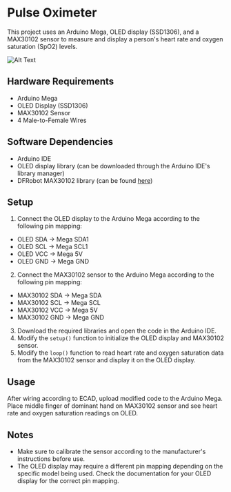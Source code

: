# Pulse Oximeter

This project uses an Arduino Mega, OLED display (SSD1306), and a MAX30102 sensor to measure and display a person's heart rate and oxygen saturation (SpO2) levels.

![Alt Text](https://media.giphy.com/media/eu6CDCVCfxqx5tDI3s/giphy-downsized-large.gif)

## Hardware Requirements
- Arduino Mega
- OLED Display (SSD1306)
- MAX30102 Sensor
- 4 Male-to-Female Wires 

## Software Dependencies
- Arduino IDE
- OLED display library (can be downloaded through the Arduino IDE's library manager)
- DFRobot MAX30102 library (can be found [here](https://github.com/DFRobot/DFRobot_MAX30102))

## Setup
1. Connect the OLED display to the Arduino Mega according to the following pin mapping:
  - OLED SDA -> Mega SDA1
  - OLED SCL -> Mega SCL1
  - OLED VCC -> Mega 5V
  - OLED GND -> Mega GND
2. Connect the MAX30102 sensor to the Arduino Mega according to the following pin mapping:
  - MAX30102 SDA -> Mega SDA
  - MAX30102 SCL -> Mega SCL
  - MAX30102 VCC -> Mega 5V
  - MAX30102 GND -> Mega GND
3. Download the required libraries and open the code in the Arduino IDE.
4. Modify the `setup()` function to initialize the OLED display and MAX30102 sensor.
5. Modify the `loop()` function to read heart rate and oxygen saturation data from the MAX30102 sensor and display it on the OLED display.

## Usage
After wiring according to ECAD, upload modified code to the Arduino Mega. Place middle finger of dominant hand on MAX30102 sensor and see heart rate and oxygen saturation readings on OLED.

## Notes
- Make sure to calibrate the sensor according to the manufacturer's instructions before use.
- The OLED display may require a different pin mapping depending on the specific model being used. Check the documentation for your OLED display for the correct pin mapping.
